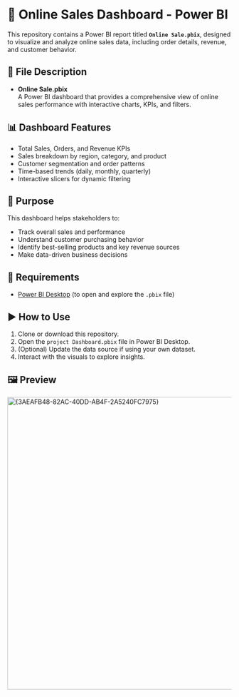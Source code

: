 # 🛒 Online Sales Dashboard - Power BI

This repository contains a Power BI report titled **`Online Sale.pbix`**, designed to visualize and analyze online sales data, including order details, revenue, and customer behavior.

## 📁 File Description

- **Online Sale.pbix**  
  A Power BI dashboard that provides a comprehensive view of online sales performance with interactive charts, KPIs, and filters.

## 📊 Dashboard Features

- Total Sales, Orders, and Revenue KPIs
- Sales breakdown by region, category, and product
- Customer segmentation and order patterns
- Time-based trends (daily, monthly, quarterly)
- Interactive slicers for dynamic filtering

## 🎯 Purpose

This dashboard helps stakeholders to:
- Track overall sales and performance
- Understand customer purchasing behavior
- Identify best-selling products and key revenue sources
- Make data-driven business decisions

## 🔧 Requirements

- [Power BI Desktop](https://powerbi.microsoft.com/desktop/) (to open and explore the `.pbix` file)

## ▶️ How to Use

1. Clone or download this repository.
2. Open the `project Dashboard.pbix` file in Power BI Desktop.
3. (Optional) Update the data source if using your own dataset.
4. Interact with the visuals to explore insights.

## 🖼️ Preview

<img width="1171" height="656" alt="{3AEAFB48-82AC-40DD-AB4F-2A5240FC7975}" src="https://github.com/user-attachments/assets/8d515193-5c00-4b2a-84c7-4efc63dcaaef" />
